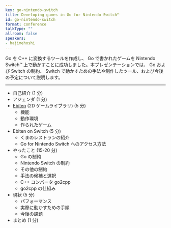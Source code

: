 ```yaml
---
key: go-nintendo-switch
title: Developing games in Go for Nintendo Switch™
id: go-nintendo-switch
format: conference
talkType: ""
allroom: false
speakers:
- hajimehoshi
---
```

Go を C++ に変換するツールを作成し、 Go で書かれたゲームを Nintendo Switch™ 上で動かすことに成功しました。本プレゼンテーションでは、 Go および Switch の制約、 Switch で動かすための手法や制作したツール、および今後の予定について説明します。

---

* 自己紹介 (1 分)
* アジェンダ (1 分)
* [Ebiten](https://ebiten.org) (2D ゲームライブラリ) (5 分)
  * 機能
  * 動作環境
  * 作られたゲーム
* Ebiten on Switch (5 分)
  * くまのレストランの紹介
  * Go for Nintendo Switch へのアクセス方法
* やったこと (15-20 分)
  * Go の制約
  * Nintendo Switch の制約
  * その他の制約
  * 手法の候補と選択
  * C++ コンバータ go2cpp
  * go2cpp の仕組み
* 現状 (5 分)
  * パフォーマンス
  * 実際に動かすための手順
  * 今後の課題 
* まとめ (1 分)
